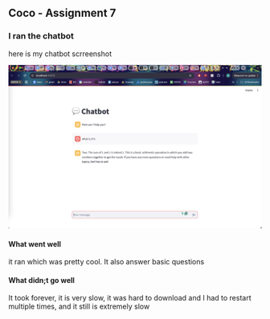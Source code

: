 ## Coco - Assignment 7

### I ran the chatbot

here is my chatbot scrreenshot

![Coco's Screenshot](./images/coco_screenshot.png)

#### What went well

it ran which was pretty cool. It also answer basic questions

#### What didn;t go well

It took forever, it is very slow, it was hard to download and I had to restart multiple times, and it still is extremely slow
